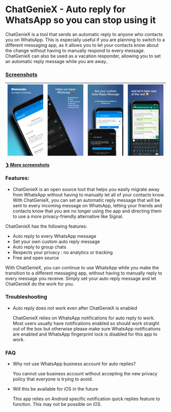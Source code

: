 # ChatGenieX - Auto reply for WhatsApp so you can stop using it

ChatGenieX is a tool that sends an automatic reply to anyone who contacts you on WhatsApp. This is especially useful if you are planning to switch to a different messaging app, as it allows you to let your contacts know about the change without having to manually respond to every message. ChatGenieX can also be used as a vacation responder, allowing you to set an automatic reply message while you are away..

### [Screenshots](./media/screenshots/)

| <img src="/media/screenshots/1.png" alt="Scr 1">  |  <img src="/media/screenshots/2.png" alt="scr 2"> |  <img src="/media/screenshots/3.png" alt="Scr 3">  |  <img src="/media/screenshots/4.png" alt="Scr 4">  |
| ------------------------------------------- | ------------------------------------------ | ------- | ------ |

[**❯ More screenshots**](./media/screenshots/)

### Features:

- ChatGenieX is an open source tool that helps you easily migrate away from WhatsApp without having to manually let all of your contacts know. With ChatGenieX, you can set an automatic reply message that will be sent to every incoming message on WhatsApp, letting your friends and contacts know that you are no longer using the app and directing them to use a more privacy-friendly alternative like Signal.

ChatGenieX has the following features:

- Auto reply to every WhatsApp message
- Set your own custom auto reply message
- Auto reply to group chats
- Respects your privacy : no analytics or tracking
- Free and open source

With ChatGenieX, you can continue to use WhatsApp while you make the transition to a different messaging app, without having to manually reply to every message you receive. Simply set your auto reply message and let ChatGenieX do the work for you.

### Troubleshooting

- Auto reply does not work even after ChatGenieX is enabled

  ChatGenieX relies on WhatsApp notifications for auto reply to work. Most users usually have notifications enabled so should work straight out of the box but otherwise please make sure WhatsApp notifications are enabled and WhatsApp fingerprint lock is disabled for this app to work.

### FAQ

- Why not use WhatsApp business account for auto replies?

  You cannot use business account without accepting the new privacy policy that everyone is trying to avoid.

- Will this be available for iOS in the future

  This app relies on Android specific notification quick replies feature to function. This may not be possible on iOS.
